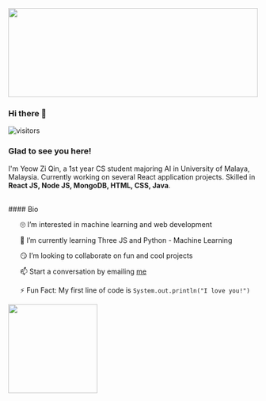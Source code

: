 <img height="180rem" width="100%" src="https://github.com/halfrost/halfrost/blob/master/icons/header_.png?raw=true" />

### Hi there 👋 
![visitors](https://visitor-badge.glitch.me/badge?page_id=page.id)

### Glad to see you here! 

I'm Yeow Zi Qin, a 1st year CS student majoring AI in University of Malaya, Malaysia. Currently working on several React application projects. Skilled in <strong>React JS, Node JS, MongoDB, HTML, CSS, Java</strong>. 

<br>
#### Bio
<ul> 🙄 I’m interested in machine learning and web development </ul>
<ul> 🏁 I’m currently learning Three JS and Python - Machine Learning</ul>
<ul> 😏 I’m looking to collaborate on fun and cool projects </ul>
<ul> 📫 Start a conversation by emailing <a href="mailto:ziqinyeow@gmail.com">me</a> </ul>
<ul> ⚡ Fun Fact: My first line of code is <code>System.out.println("I love you!")</code></ul>

<img height="180em" width="auto" src="https://github-readme-stats.vercel.app/api username=ziqinyeow&show_icons=true&hide_border=true&&count_private=true&include_all_commits=true" />

<!-- <div style="display=flex">
<img height="180em" width="auto" src="https://github-readme-stats.vercel.app/api/top-langs/?username=ziqinyeow&layout=compact" />
</div>
->
